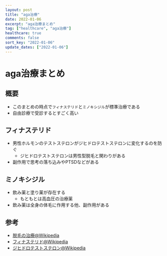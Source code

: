 ```yaml
---
layout: post
title: "aga治療"
date: 2022-01-06
excerpt: "aga治療まとめ"
tag: ["healthcare", "aga治療"]
healthcare: true
comments: false
sort_key: "2022-01-06"
update_dates: ["2022-01-06"]
---
```


# aga治療まとめ

## 概要
 - このまとめの時点で`フィナステリド`と`ミノキシジル`が標準治療である
 - 自由診療で受診するとすごく高い

## フィナステリド
 - 男性ホルモンのテストステロンがジヒドロテストステロンに変化するのを防ぐ
   - ジヒドロテストステロンは男性型脱毛と関わりがある
 - 副作用で思考の落ち込みやPTSDなどがある

## ミノキシジル
 - 飲み薬と塗り薬が存在する
   - もともとは高血圧の治療薬
 - 飲み薬は全身の体毛に作用する他、副作用がある

## 参考
 - [脱毛の治療@Wikipedia](https://ja.wikipedia.org/wiki/%E8%84%B1%E6%AF%9B%E3%81%AE%E6%B2%BB%E7%99%82#%E3%82%AB%E3%83%95%E3%82%A7%E3%82%A4%E3%83%B3)
 - [フィナステリド@Wikipedia](https://ja.wikipedia.org/wiki/%E3%83%95%E3%82%A3%E3%83%8A%E3%82%B9%E3%83%86%E3%83%AA%E3%83%89)
 - [ジヒドロテストステロン@Wikipedia](https://ja.wikipedia.org/wiki/%E3%82%B8%E3%83%92%E3%83%89%E3%83%AD%E3%83%86%E3%82%B9%E3%83%88%E3%82%B9%E3%83%86%E3%83%AD%E3%83%B3)
